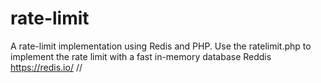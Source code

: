 # rate-limit
A rate-limit implementation using Redis and PHP. 
Use the ratelimit.php to implement the rate limit with a fast in-memory database Reddis https://redis.io/
//
